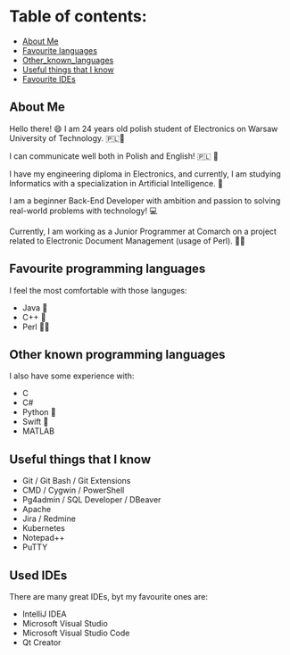 # Table of contents:
* [About Me](#about-me)
* [Favourite languages](#favourite-languages)
* [Other_known_languages](#other-known-languages)
* [Useful things that I know](#useful_things_I_know)
* [Favourite IDEs](#favourite-ides)


## About Me
Hello there! 😄
I am 24 years old polish student of Electronics on Warsaw University of Technology. 🇵🇱🏫   

I can communicate well both in Polish and English! 🇵🇱 🏴󠁧󠁢󠁥󠁮󠁧󠁿

I have my engineering diploma in Electronics, and currently, I am studying Informatics with a specialization in Artificial Intelligence. 📘

I am a beginner Back-End Developer with ambition and passion to solving real-world problems with technology! 💻   

Currently, I am working as a Junior Programmer at Comarch on a project related to Electronic Document Management (usage of Perl). 📄🐫


## Favourite programming languages
I feel the most comfortable with those languges:
* Java 👑
* C++ 👑
* Perl 🐫👑


## Other known programming languages
I also have some experience with:
* C
* C#
* Python 🐍
* Swift 🍎
* MATLAB


## Useful things that I know
* Git / Git Bash / Git Extensions
* CMD / Cygwin / PowerShell
* Pg4admin / SQL Developer / DBeaver
* Apache
* Jira / Redmine
* Kubernetes
* Notepad++
* PuTTY


## Used IDEs
There are many great IDEs, byt my favourite ones are:
* IntelliJ IDEA
* Microsoft Visual Studio
* Microsoft Visual Studio Code
* Qt Creator
